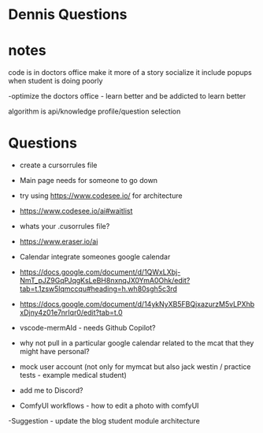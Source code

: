 # Dennis Questions

# notes 
code is in doctors office
make it more of a story 
socialize it
include popups when student is doing poorly 

-optimize the doctors office - learn better and be addicted to learn better


algorithm is api/knowledge profile/question selection
# Questions 
- create a cursorrules file
- Main page needs for someone to go down
- try using https://www.codesee.io/ for architecture
- https://www.codesee.io/ai#waitlist
- whats your .cusorrules file? 
- https://www.eraser.io/ai
- Calendar integrate someones google calendar
- https://docs.google.com/document/d/1QWxLXbj-NmT_pJZ9GqPJqgKsLeBH8nxnqJX0YmA0Ohk/edit?tab=t.1zsw5lqmccqu#heading=h.wh80sgh5c3rd

- https://docs.google.com/document/d/14ykNyXB5FBQjxazurzM5vLPXhbxDjny4z01e7nrIqr0/edit?tab=t.0



- vscode-mermAId - needs Github Copilot?
- why not pull in a particular google calendar related to the mcat that they might have personal? 
- mock user account (not only for mymcat but also jack westin / practice tests - example medical student)
- add me to Discord?
- ComfyUI workflows - how to edit a photo with comfyUI

-Suggestion - update the blog student module architecture